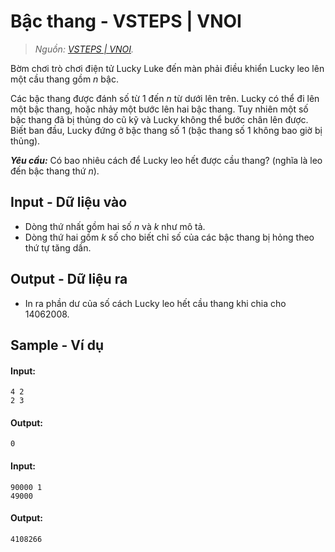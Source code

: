 
# Bậc thang - VSTEPS | VNOI

> *Nguồn: [VSTEPS | VNOI](https://oj.vnoi.info/problem/vsteps).*

Bờm chơi trò chơi điện tử Lucky Luke đến màn phải điều khiển Lucky leo lên một cầu thang gồm $n$ bậc.

Các bậc thang được đánh số từ $1$ đến $n$ từ dưới lên trên. Lucky có thể đi lên một bậc thang, hoặc nhảy một bước lên hai bậc thang. Tuy nhiên một số bậc thang đã bị thủng do cũ kỹ và Lucky không thể bước chân lên được. Biết ban đầu, Lucky đứng ở bậc thang số $1$ (bậc thang số $1$ không bao giờ bị thủng).

***Yêu cầu:*** Có bao nhiêu cách để Lucky leo hết được cầu thang? (nghĩa là leo đến bậc thang thứ $n$).

## Input - Dữ liệu vào

- Dòng thứ nhất gồm hai số $n$ và $k$ như mô tả.
- Dòng thứ hai gồm $k$ số cho biết chỉ số của các bậc thang bị hỏng theo thứ tự tăng dần.

## Output - Dữ liệu ra

- In ra phần dư của số cách Lucky leo hết cầu thang khi chia cho $14062008$.

## Sample - Ví dụ

#### Input:

```
4 2
2 3
```

#### Output:

```
0
```

#### Input:

```
90000 1
49000
```

#### Output:

```
4108266
```
